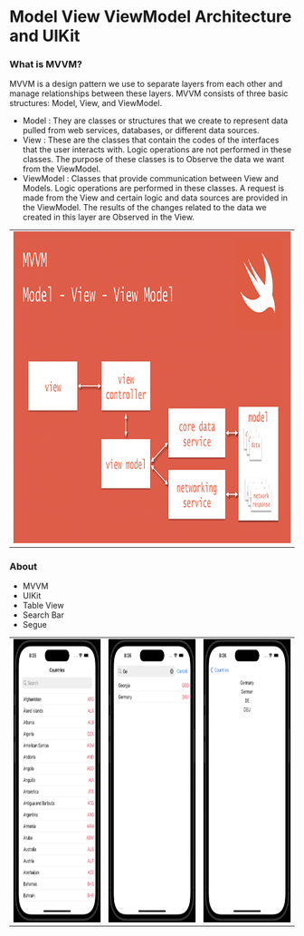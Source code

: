 # Model View ViewModel Architecture and UIKit

### What is MVVM?
MVVM is a design pattern we use to separate layers from each other and manage relationships between these layers. MVVM consists of three basic structures: Model, View, and ViewModel.

- Model : They are classes or structures that we create to represent data pulled from web services, databases, or different data sources.
- View : These are the classes that contain the codes of the interfaces that the user interacts with. Logic operations are not performed in these classes. The purpose of these classes is to Observe the data we want from the ViewModel.
- ViewModel : Classes that provide communication between View and Models. Logic operations are performed in these classes. A request is made from the View and certain logic and data sources are provided in the ViewModel. The results of the changes related to the data we created in this layer are Observed in the View.

<table class="image-table">
    <tbody>
        <tr>
            <td>
                <img src="https://github.com/omercankoc/mvvm-architecture-uikit/blob/main/images/mvvm-arch.png" width="950" height="550">
            </td>
        </tr>
    </tbody>
</table>

### About
- MVVM
- UIKit
- Table View
- Search Bar
- Segue

<table class="image-table">
    <tbody>
        <tr>
            <td>
                <img src="https://github.com/omercankoc/mvvm-architecture-uikit/blob/main/images/countries.png" width="350" height="500">
            </td>
            <td>
                <img src="https://github.com/omercankoc/mvvm-architecture-uikit/blob/main/images/search.png" width="350" height="500">
            </td>
            <td>
                <img src="https://github.com/omercankoc/mvvm-architecture-uikit/blob/main/images/country.png" width="350" height="500">
            </td>
        </tr>
    </tbody>
</table>

